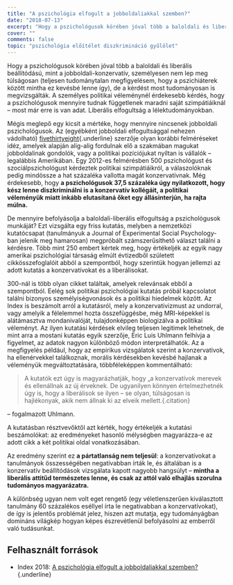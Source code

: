 ```yaml
---
title: "A pszichológia elfogult a jobboldaliakkal szemben?"
date: "2018-07-13"
excerpt: "Hogy a pszichológusok körében jóval több a baloldali és liberális beállítódású, mint a jobboldali-konzervatív, személyesen nem lep meg túlságosan (teljesen tudománytalan megfigyelésem, hogy a pszichiáterek között mintha ez kevésbé lenne így), de a kérdést most tudományosan is megvizsgálták. A személyes politikai véleménynél érdekesebb kérdés, hogy a pszichológusok mennyire tudnak függetlenek maradni saját szimpátiáiknál – most már erre is van adat. Liberális elfogultság a lélektudományokban."
cover: ""
comments: false
topic: "pszichológia előítélet diszkrimináció gyűlölet"
---
```


Hogy a pszichológusok körében jóval több a baloldali és liberális beállítódású, mint a jobboldali-konzervatív, személyesen nem lep meg túlságosan (teljesen tudománytalan megfigyelésem, hogy a pszichiáterek között mintha ez kevésbé lenne így), de a kérdést most tudományosan is megvizsgálták. A személyes politikai véleménynél érdekesebb kérdés, hogy a pszichológusok mennyire tudnak függetlenek maradni saját szimpátiáiknál – most már erre is van adat. Liberális elfogultság a lélektudományokban.

Mégis meglepő egy kicsit a mértéke, hogy mennyire nincsenek jobboldali pszichológusok. Az (egyébként jobboldali elfogultsággal nehezen vádolható) [fivethirtyeight](https://fivethirtyeight.com/features/psychologists-looked-in-the-mirror-and-saw-a-bunch-of-liberals/){.underline} szerzője olyan korábbi felméréseket idéz, amelyek alapján alig-alig fordulnak elő a szakmában magukat jobboldalinak gondolók, vagy a politikai pozíciójukat nyíltan is vállalók – legalábbis Amerikában. Egy 2012-es felmérésben 500 pszichológust és szociálpszichológust kérdeztek politikai szimpátiáikról, a válaszolóknak pedig mindössze a hat százaléka vallotta magát konzervatívnak. Még érdekesebb, hogy **a pszichológusok 37,5 százaléka úgy nyilatkozott, hogy kész lenne diszkriminálni is a konzervatív kollégáit, a politikai véleményük miatt inkább elutasítaná őket egy állásinterjún, ha rajta múlna.**

De mennyire befolyásolja a baloldali-liberális elfogultság a pszichológusok munkáját? Ezt vizsgálta egy friss kutatás, melyben a nemzetközi kutatócsapat (tanulmányuk a Journal of Experimental Social Psychology-ban jelenik meg hamarosan) megpróbált számszerűsíthető választ találni a kérdésre. Több mint 250 embert kértek meg, hogy értékeljék az egyik nagy amerikai pszichológiai társaság elmúlt évtizedből született cikkösszefoglalóit abból a szempontból, hogy szerintük hogyan jellemzi az adott kutatás a konzervatívokat és a liberálisokat.

300-nál is több olyan cikket találtak, amelyek relevánsak ebből a szempontból. Eelég sok politikai pszichológiai kutatás próbál kapcsolatot találni bizonyos személyiségvonások és a politikai hiedelmek között. Az Index is beszámolt arról a kutatásról, mely a konzervativizmust az undorral, vagy amelyik a félelemmel hozta összefüggésbe, még MRI-képekkel is alátámasztva mondanivalóját, tulajdonképpen biologizálva a politikai véleményt. Az ilyen kutatási kérdések elvileg teljesen legitimek lehetnek, de mint arra a mostani kutatás egyik szerzője, Eric Luis Uhlmann felhívja a figyelmet, az adatok nagyon különböző módon interpretálhatók. Az a megfigyelés például, hogy az empirikus vizsgálatok szerint a konzervatívok, ha ellenérvekkel találkoznak, morális kérdésekben kevésbé hajlanak a véleményük megváltoztatására, többféleképpen kommentálható:

> A kutatók ezt úgy is magyarázhatják, hogy „a konzervatívok merevek és ellenállnak az új érveknek. De ugyanilyen könnyen értelmezhetnék úgy is, hogy a liberálisok se ilyen – se olyan, túlságosan is hajlékonyak, akik nem állnak ki az elveik mellett.{.citation}

– fogalmazott Uhlmann.

A kutatásban résztvevőktől azt kérték, hogy értékeljék a kutatási beszámolókat: az eredményeket hasonló mélységben magyarázza-e az adott cikk a két politikai oldal vonatkozásában.

Az eredmény szerint ez **a pártatlanság nem teljesül**: a konzervatívokat a tanulmányok összességében negatívabban írták le, és általában is a konzervatív beállítódások vizsgálata kapott nagyobb hangsúlyt – **mintha a liberális attitűd természetes lenne, és csak az attól való elhajlás szorulna tudományos magyarázatra.**

A különbség ugyan nem volt eget rengető (egy véletlenszerűen kiválasztott tanulmány 60 százalékos eséllyel írta le negatívabban a konzervatívokat), de így is jelentős problémát jelez, hiszen azt mutatja, egy tudományágban domináns világkép hogyan képes észrevétlenül befolyásolni az emberről való tudásunkat.

## Felhasznált források

* Index 2018: [A pszichológia elfogult a jobboldaliakkal szemben?](https://index.hu/tudomany/2018/07/06/a_pszichologia_elfogult_a_jobboldaliakkal_szemben/){.underline}